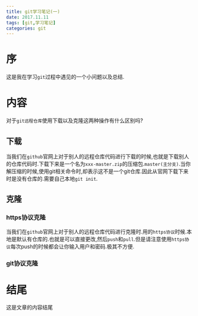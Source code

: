 ```yaml
---
title: git学习笔记(一)
date: 2017.11.11
tags: [git,学习笔记]
categories: git
---
```


# 序
这是我在学习```git```过程中遇见的一个小问题以及总结.
# 内容
对于```git远程仓库```使用下载以及克隆这两种操作有什么区别吗?

## 下载
当我们在```github```官网上对于别人的远程仓库代码进行下载的时候,也就是下载别人的仓库代码时.下载下来是一个名为```xxx-master.zip```的压缩包.```master(主分支)```.当你解压缩的时候,使用git相关命令时,却表示这不是一个git仓库.因此从官网下载下来时是没有仓库的.需要自己本地```git init```.
## 克隆
### https协议克隆
当我们在```github```官网上对于别人的远程仓库代码进行克隆时.用的```https协议```时候.本地是默认有仓库的.也就是可以直接更改,然后```push```和```pull```.但是请注意使用```https协议```每次push的时候都会让你输入用户和密码.极其不方便.
### git协议克隆


# 结尾
这是文章的内容结尾
